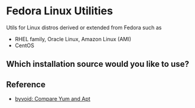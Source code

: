 # Fedora Linux Utilities
Utils for Linux distros derived or extended from Fedora such as
- RHEL family, Oracle Linux, Amazon Linux (AMI)
- CentOS

## Which installation source would you like to use?

## Reference
- [byvoid: Compare Yum and Apt](https://byvoid.com/zht/blog/yum-apt-cmp/)
